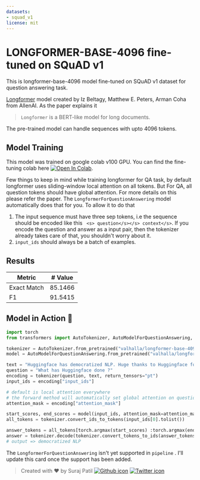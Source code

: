 ```yaml
---
datasets:
- squad_v1
license: mit
---
```


# LONGFORMER-BASE-4096 fine-tuned on SQuAD v1
This is longformer-base-4096 model fine-tuned on SQuAD v1 dataset for question answering task. 

[Longformer](https://arxiv.org/abs/2004.05150) model  created by Iz Beltagy, Matthew E. Peters, Arman Coha from AllenAI.  As the paper explains it 

> `Longformer` is a BERT-like model for long documents. 

The pre-trained model can handle sequences with upto 4096 tokens. 


## Model Training
This model was trained on google colab v100 GPU. You can find the fine-tuning colab here [![Open In Colab](https://colab.research.google.com/assets/colab-badge.svg)](https://colab.research.google.com/drive/1zEl5D-DdkBKva-DdreVOmN0hrAfzKG1o?usp=sharing).

Few things to keep in mind while training longformer for QA task,
by default longformer uses sliding-window local attention on all tokens. But For QA, all question tokens should  have global attention. For more details on this please refer the paper. The `LongformerForQuestionAnswering` model automatically does that for you. To allow it to do that 
1. The input sequence must have three sep tokens, i.e the sequence should be encoded like this
   ` <s> question</s></s> context</s>`.  If you encode the question and answer as a input  pair, then the tokenizer already takes care of that, you shouldn't worry about it.
2. `input_ids` should always be a batch of examples. 

## Results
|Metric       | # Value |
|-------------|---------|
| Exact Match | 85.1466 |
| F1          | 91.5415 |

## Model in Action  🚀
```python
import torch
from transformers import AutoTokenizer, AutoModelForQuestionAnswering,

tokenizer = AutoTokenizer.from_pretrained("valhalla/longformer-base-4096-finetuned-squadv1")
model = AutoModelForQuestionAnswering.from_pretrained("valhalla/longformer-base-4096-finetuned-squadv1")

text = "Huggingface has democratized NLP. Huge thanks to Huggingface for this."
question = "What has Huggingface done ?"
encoding = tokenizer(question, text, return_tensors="pt")
input_ids = encoding["input_ids"]

# default is local attention everywhere
# the forward method will automatically set global attention on question tokens
attention_mask = encoding["attention_mask"]

start_scores, end_scores = model(input_ids, attention_mask=attention_mask)
all_tokens = tokenizer.convert_ids_to_tokens(input_ids[0].tolist())

answer_tokens = all_tokens[torch.argmax(start_scores) :torch.argmax(end_scores)+1]
answer = tokenizer.decode(tokenizer.convert_tokens_to_ids(answer_tokens))
# output => democratized NLP
```

The `LongformerForQuestionAnswering` isn't yet supported in `pipeline` . I'll update this card once the support has been added.

> Created with ❤️ by Suraj Patil [![Github icon](https://cdn0.iconfinder.com/data/icons/octicons/1024/mark-github-32.png)](https://github.com/patil-suraj/)
[![Twitter icon](https://cdn0.iconfinder.com/data/icons/shift-logotypes/32/Twitter-32.png)](https://twitter.com/psuraj28)
